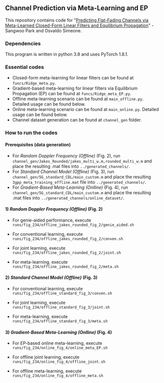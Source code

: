 ## Channel Prediction via Meta-Learning and EP

This repository contains code for "[Predicting Flat-Fading Channels via Meta-Learned Closed-Form Linear Filters and Equilibrium Propagation](https://arxiv.org/abs/2110.00414)" - Sangwoo Park and Osvaldo Simeone.

### Dependencies
This program is written in python 3.8 and uses PyTorch 1.8.1.

### Essential codes
- Closed-form meta-learning for linear filters can be found at `funcs/Ridge_meta.py`.
- Gradient-based meta-learning for linear filters via Equilibrium Propagation (EP) can be found at `funcs/Ridge_meta_EP.py`.
- Offline meta-learning scenario can be found at `main_offline.py`. Detailed usage can be found below.
- Online meta-learning scenario can be found at `main_online.py`. Detailed usage can be found below.
- Channel dataset generation can be found at `channel_gen` folder.

### How to run the codes

#### Prerequisites (data generation)
- For *Random Doppler Frequency (Offline)* (Fig. 2), run `channel_gen/Jakes_Rounded/jakes_multi_w.m,rounded_multi_w.m` and place the resulting .mat files into `../generated_channels/`.
- For *Standard Channel Model (Offline)* (Fig. 3), run `channel_gen/5G_standard_CDL/main_custom.m` and place the resulting `3gpp_meta_training_offline.mat` file into `../generated_channels/`.
- For *Gradient-Based Meta-Learning (Onlline)* (Fig. 4), run `channel_gen/5G_standard_CDL/main_custom.m` and place the resulting .mat files into `../generated_channels/online_dataset/`.

#### 1) *Random Doppler Frequency (Offline)* (Fig. 2)
- For genie-aided performance, execute `runs/fig_234/offline_jakes_rounded_fig_2/genie_aided.sh`

- For conventional learning, execute `runs/fig_234/offline_jakes_rounded_fig_2/conven.sh`

- For joint learning, execute `runs/fig_234/offline_jakes_rounded_fig_2/joint.sh`

- For meta-learning, execute `runs/fig_234/offline_jakes_rounded_fig_2/meta.sh`

#### 2) *Standard Channel Model (Offline)* (Fig. 3)
- For conventional learning, execute `runs/fig_234/offline_standard_fig_3/conven.sh`

- For joint learning, execute `runs/fig_234/offline_standard_fig_3/joint.sh`

- For meta-learning, execute `runs/fig_234/offline_standard_fig_3/meta.sh`
#### 3) *Gradient-Based Meta-Learning (Onlline)* (Fig. 4)
- For EP-based online meta-learning, execute `runs/fig_234/online_fig_4/online_meta_EP.sh`

- For offline joint learning, execute `runs/fig_234/online_fig_4/offline_joint.sh`

- For offline meta-learning, execute `runs/fig_234/online_fig_4/offline_meta.sh`
